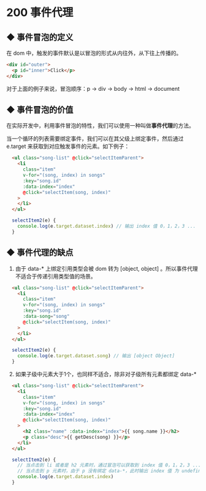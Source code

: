 # 200 事件代理
## ◆ 事件冒泡的定义
在 dom 中，触发的事件默认是以冒泡的形式从内往外，从下往上传播的。
```html
<div id="outer">
  <p id="inner">Click</p>
</div>

```
对于上面的例子来说，冒泡顺序：p -> div -> body -> html -> document

## ◆ 事件冒泡的价值
在实际开发中，利用事件冒泡的特性，我们可以使用一种叫做<b>事件代理</b>的方法。

当一个循环的列表需要绑定事件，我们可以在其父级上绑定事件，然后通过 e.target 来获取到对应触发事件的元素。如下例子：

```html
  <ul class="song-list" @click="selectItemParent">
    <li
      class="item"
      v-for="(song, index) in songs"
      :key="song.id"
      :data-index="index"
      @click="selectItem(song, index)"
    >
    </li>
  </ul>
```

```js
  selectItem2(e) {
    console.log(e.target.dataset.index) // 输出 index 值 0，1，2，3 ...
  }
```

## ◆ 事件代理的缺点
1. 由于 data-* 上绑定引用类型会被 dom 转为 [object, object] 。所以事件代理不适合于传递引用类型值的场景。

```html
  <ul class="song-list" @click="selectItemParent">
    <li
      class="item"
      v-for="(song, index) in songs"
      :key="song.id"
      :data-song="song"
      @click="selectItem(song, index)"
    >
    </li>
  </ul>
```

```js
  selectItem2(e) {
    console.log(e.target.dataset.song) // 输出 [object Object]
  }
```

2. 如果子级中元素大于1个，也同样不适合，除非对子级所有元素都绑定 data-*

```html
  <ul class="song-list" @click="selectItemParent">
    <li
      class="item"
      v-for="(song, index) in songs"
      :key="song.id"
      :data-index="index"
      @click="selectItem(song, index)"
    >
      <h2 class="name" :data-index="index">{{ song.name }}</h2>
      <p class="desc">{{ getDesc(song) }}</p>
    </li>
  </ul>
```

```js
  selectItem2(e) {
    // 当点击到 li 或者是 h2 元素时，通过冒泡可以获取到 index 值 0，1，2，3 ...
    // 当点击到 p 元素时，由于 p 没有绑定 data-*，此时输出 index 值 为 undefined
    console.log(e.target.dataset.index)
  }
```
